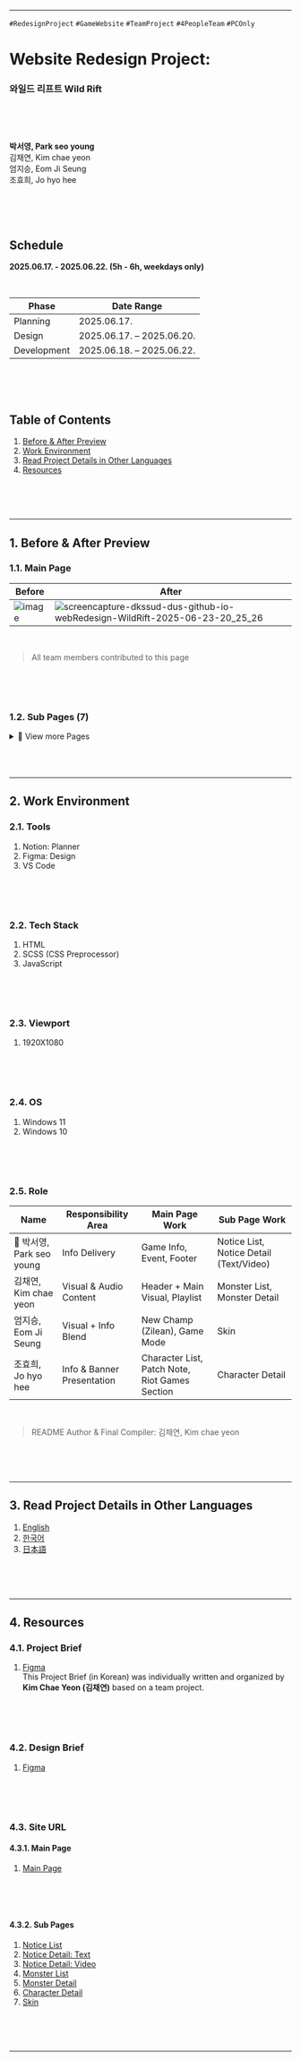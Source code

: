 
---
`#RedesignProject` `#GameWebsite` `#TeamProject` `#4PeopleTeam` `#PCOnly` 
# **Website Redesign Project:**
### 와일드 리프트 Wild Rift

<br/>
<br/>
<br/>

**박서영, Park seo young**    
김채연, Kim chae yeon     
엄지승, Eom Ji Seung      
조효희, Jo hyo hee    

<br/>
<br/>
<br/>

## **Schedule**
**2025.06.17. - 2025.06.22. (5h - 6h, weekdays only)**

</br>

| Phase         | Date Range                  |
|---------------|-----------------------------|
| Planning      | 2025.06.17.                 |
| Design        | 2025.06.17. – 2025.06.20.   |
| Development   | 2025.06.18. – 2025.06.22.   |



<br/>
<br/>
<br/>

## Table of Contents

1. [Before & After Preview](#1-Before-&-After-Preview)   
2. [Work Environment](#2-Work-Environment)   
3. [Read Project Details in Other Languages](#3-Read-Project-Details-in-Other-Languages)    
4. [Resources](#4-Resources)   
   
</br>
</br>
</br>

---



## 1. Before & After Preview
### 1.1. Main Page

| Before | After |
|--------|-------|
| ![image](https://github.com/user-attachments/assets/f8137093-fe93-4649-b3db-cacaa5d1e111) | ![screencapture-dkssud-dus-github-io-webRedesign-WildRift-2025-06-23-20_25_26](https://github.com/user-attachments/assets/7575f351-3754-40bd-9f37-138c9b0f8f9b) |

</br>

> All team members contributed to this page

</br>
</br>
</br>

### 1.2. Sub Pages (7)
<details>
<summary>📂 View more Pages</summary>

#### 1.2.1. Notice List
| Before | After |
|--------|-------|
| ![image](https://github.com/user-attachments/assets/243166cf-df74-4bad-9e97-ec89928ee2ce) | ![image](https://github.com/user-attachments/assets/c78c87db-4210-4919-ac98-44e6cc53483b) |

</br>

> Lead: 박서영, Park seo young

</br>
</br>
</br>

#### 1.2.2. Notice Detail: Text
| Before | After |
|--------|-------|
| ![image](https://github.com/user-attachments/assets/1b54351a-8de6-460e-b6d6-bdcbbed43a45) | ![image](https://github.com/user-attachments/assets/3d47479c-dc31-4db4-bfb8-3739611c1ac3) |

</br>

> Lead: 박서영, Park seo young

</br>
</br>
</br>

#### 1.2.3. Notice Detail: Video
| Before | After |
|--------|-------|
| Youtube Link | ![image](https://github.com/user-attachments/assets/4b99e962-9e9d-41f8-a975-2ed2a03eb3f5) |

</br>

> Lead: 박서영, Park seo young

</br>
</br>
</br>

#### 1.2.4. Monster List
| Before | After |
|--------|-------|
| - | ![image](https://github.com/user-attachments/assets/c8855426-39c5-424d-b7f8-562cb5a73968) |

</br>

> Lead: 김채연, Kim chae yeon

</br>
</br>
</br>

#### 1.2.5. Monster Detail
| Before | After |
|--------|-------|
| - | ![17](https://github.com/user-attachments/assets/2f2f2cf1-c686-4039-aaf0-38a185bdf359) |

</br>

> Lead: 김채연, Kim chae yeon

</br>
</br>
</br>

#### 1.2.6. Character Detail
| Before | After |
|--------|-------|
| ![image](https://github.com/user-attachments/assets/7ae25579-922a-4bd6-8d61-401f3c8af3ec) | ![image](https://github.com/user-attachments/assets/ea4aec75-125a-48f4-8d28-e537f910a362) |

</br>

> Lead: 조효희, Jo hyo hee

</br>
</br>
</br>

#### 1.2.7. Skin List
| Before | After |
|--------|-------|
| -| ![image](https://github.com/user-attachments/assets/3a524392-7754-4fd6-9874-e6458f114afc) |

</br>

> Lead: 엄지승, Eom Ji Seung

</br>
</br>
</br>

</details>

</br>
</br>
</br>

---
## 2. Work Environment
### 2.1. Tools
1. Notion: Planner
2. Figma: Design
3. VS Code

</br>
</br>
</br>

### 2.2. Tech Stack
1. HTML
2. SCSS (CSS Preprocessor)
3. JavaScript

</br>
</br>
</br>

### 2.3. Viewport
1. 1920X1080

</br>
</br>
</br>

### 2.4. OS
1. Windows 11
2. Windows 10

</br>
</br>
</br>

### 2.5. Role
| Name         | Responsibility Area           | Main Page Work                                          | Sub Page Work                                                  |
|--------------|-------------------------------|---------------------------------------------------------|----------------------------------------------------------------|
| 👑 박서영, Park seo young | Info Delivery                 | Game Info, Event, Footer                                | Notice List, Notice Detail (Text/Video)                            |
| 김채연, Kim chae yeon | Visual & Audio Content        | Header + Main Visual, Playlist                          | Monster List, Monster Detail                 |
| 엄지승, Eom Ji Seung   | Visual + Info Blend           | New Champ (Zilean), Game Mode                           | Skin                                                           |
| 조효희, Jo hyo hee   | Info & Banner Presentation    | Character List, Patch Note, Riot Games Section          | Character Detail                                    |

</br>

> README Author & Final Compiler: 김채연, Kim chae yeon

</br>
</br>
</br>

---

## 3. Read Project Details in Other Languages
1. [English](https://github.com/young0234/webRedesign-WildRift/blob/main/README_en.md)
2. [한국어](https://github.com/young0234/webRedesign-WildRift/blob/main/README_ko.md)
3. [日本語](https://github.com/young0234/webRedesign-WildRift/blob/main/README_ja.md)

</br>
</br>
</br>

---

## 4. Resources
### 4.1. Project Brief
1. [Figma](https://www.figma.com/deck/CMCSS23yKzPgwZ0JdnJOAk/-webRedesign--Wild-Rift--Project-Brief-?node-id=3-42&t=x0k2ji74IdbRiXPo-1)      
This Project Brief (in Korean) was individually written and organized by **Kim Chae Yeon (김채연)** based on a team project.          

</br>
</br>
</br>

### 4.2. Design Brief
1. [Figma](https://www.figma.com/design/K2NZgSBC0pxUIwae6TqgY5/-webRedesign--Wild-Rift--Design-Brief-?node-id=2-2&t=LKJLEQE10b5StP40-1)

</br>
</br>
</br>

### 4.3. Site URL
#### 4.3.1. Main Page
1. [Main Page](https://young0234.github.io/webRedesign-WildRift/)

</br>
</br>
</br>

#### 4.3.2. Sub Pages
1. [Notice List](https://young0234.github.io/webRedesign-WildRift/pages/notice.html)
2. [Notice Detail: Text](https://young0234.github.io/webRedesign-WildRift/pages/notice-sub-text.html)
3. [Notice Detail: Video](https://young0234.github.io/webRedesign-WildRift/pages/notice-sub-video.html)
4. [Monster List](https://young0234.github.io/webRedesign-WildRift/pages/monster-list.html)
5. [Monster Detail](https://young0234.github.io/webRedesign-WildRift/pages/monster-epic01.html)
6. [Character Detail](https://young0234.github.io/webRedesign-WildRift/pages/character.html)
7. [Skin](https://young0234.github.io/webRedesign-WildRift/pages/skinCharacterSelection.html)

</br>
</br>
</br>

---
